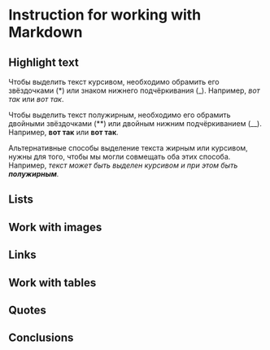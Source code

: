 # Instruction for working with Markdown

## Highlight text

Чтобы выделить текст курсивом, необходимо обрамить его звёздочками (*) или знаком нижнего подчёркивания (_). Например, *вот так* или _вот так_.

Чтобы выделить текст полужирным, необходимо его обрамить двойными звёздочками (**) или двойным нижним подчёркиванием (__). Например, **вот так** или __вот так__.

Альтернативные способы выделение текста жирным или курсивом, нужны для того, чтобы мы могли совмещать оба этих способа. Например, _текст может быть выделен курсивом и при этом быть **полужирным**._


## Lists

## Work with images

## Links

## Work with tables

## Quotes

## Conclusions